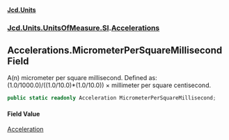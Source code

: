 #### [Jcd.Units](index.md 'index')
### [Jcd.Units.UnitsOfMeasure.SI](Jcd.Units.UnitsOfMeasure.SI.md 'Jcd.Units.UnitsOfMeasure.SI').[Accelerations](Accelerations.md 'Jcd.Units.UnitsOfMeasure.SI.Accelerations')

## Accelerations.MicrometerPerSquareMillisecond Field

A(n) micrometer per square millisecond. Defined as: (1.0/1000.0)/((1.0/10.0)*(1.0/10.0)) × millimeter per square centisecond.

```csharp
public static readonly Acceleration MicrometerPerSquareMillisecond;
```

#### Field Value
[Acceleration](Acceleration.md 'Jcd.Units.UnitTypes.Acceleration')